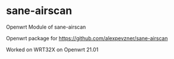 # sane-airscan
Openwrt Module of sane-airscan

Openwrt package for https://github.com/alexpevzner/sane-airscan

Worked on WRT32X on Openwrt 21.01
